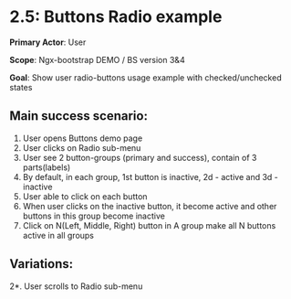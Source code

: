 2.5: Buttons Radio example
==========================
**Primary Actor**: User

**Scope**: Ngx-bootstrap DEMO / BS version 3&4

**Goal**: Show user radio-buttons usage example with checked/unchecked states

Main success scenario:
----------------------
1. User opens Buttons demo page
2. User clicks on Radio sub-menu
3. User see 2 button-groups (primary and success), contain of 3 parts(labels)
4. By default, in each group, 1st button is inactive, 2d - active and 3d - inactive
5. User able to click on each button
6. When user clicks on the inactive button, it become active and other buttons in this group become inactive
7. Click on N(Left, Middle, Right) button in A group make all N buttons active in all groups

Variations:
-----------
2*. User scrolls to Radio sub-menu
